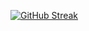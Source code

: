 [![GitHub Streak](https://github-readme-streak-stats.herokuapp.com?user=ChipoDeil&&hide_border=truetheme=github-dark-blue&date_format=M%20j%5B%2C%20Y%5D)](https://git.io/streak-stats)

<!--
**ChipoDeil/ChipoDeil** is a ✨ _special_ ✨ repository because its `README.md` (this file) appears on your GitHub profile.

Here are some ideas to get you started:

- 🔭 I’m currently working on ...
- 🌱 I’m currently learning ...
- 👯 I’m looking to collaborate on ...
- 🤔 I’m looking for help with ...
- 💬 Ask me about ...
- 📫 How to reach me: ...
- 😄 Pronouns: ...
- ⚡ Fun fact: ...
-->
